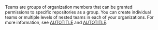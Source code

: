 Teams are groups of organization members that can be granted permissions to specific repositories as a group. You can create individual teams or multiple levels of nested teams in each of your organizations. For more information, see [AUTOTITLE](/organizations/organizing-members-into-teams/creating-a-team) and [AUTOTITLE](/organizations/organizing-members-into-teams/adding-organization-members-to-a-team).
